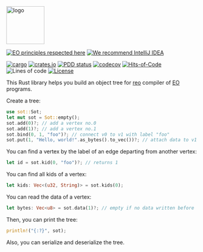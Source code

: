<img alt="logo" src="https://www.objectionary.com/cactus.svg" height="100px" />

[![EO principles respected here](https://www.elegantobjects.org/badge.svg)](https://www.elegantobjects.org)
[![We recommend IntelliJ IDEA](https://www.elegantobjects.org/intellij-idea.svg)](https://www.jetbrains.com/idea/)

[![cargo](https://github.com/objectionary/sot/actions/workflows/cargo.yml/badge.svg)](https://github.com/objectionary/sot/actions/workflows/cargo.yml)
[![crates.io](https://img.shields.io/crates/v/sot.svg)](https://crates.io/crates/sot)
[![PDD status](http://www.0pdd.com/svg?name=objectionary/sot)](http://www.0pdd.com/p?name=objectionary/sot)
[![codecov](https://codecov.io/gh/objectionary/sot/branch/master/graph/badge.svg)](https://codecov.io/gh/objectionary/sot)
[![Hits-of-Code](https://hitsofcode.com/github/objectionary/sot)](https://hitsofcode.com/view/github/objectionary/sot)
![Lines of code](https://img.shields.io/tokei/lines/github/objectionary/sot)
[![License](https://img.shields.io/badge/license-MIT-green.svg)](https://github.com/objectionary/sot/blob/master/LICENSE.txt)

This Rust library helps you build an object tree for
[reo](https://github.com/objectionary/reo) compiler of
[EO](https://www.eolang.org) programs.

Create a tree:

```rust
use sot::Sot;
let mut sot = Sot::empty();
sot.add(0)?; // add a vertex no.0
sot.add(1)?; // add a vertex no.1
sot.bind(0, 1, "foo")?; // connect v0 to v1 with label "foo"
sot.put(1, "Hello, world!".as_bytes().to_vec())?; // attach data to v1
```

You can find a vertex by the label of an edge departing from another vertex:

```rust
let id = sot.kid(0, "foo")?; // returns 1
```

You can find all kids of a vertex:

```rust
let kids: Vec<(u32, String)> = sot.kids(0);
```

You can read the data of a vertex:

```rust
let bytes: Vec<u8> = sot.data(1)?; // empty if no data written before
```

Then, you can print the tree:

```rust
println!("{:?}", sot);
```

Also, you can serialize and deserialize the tree.
